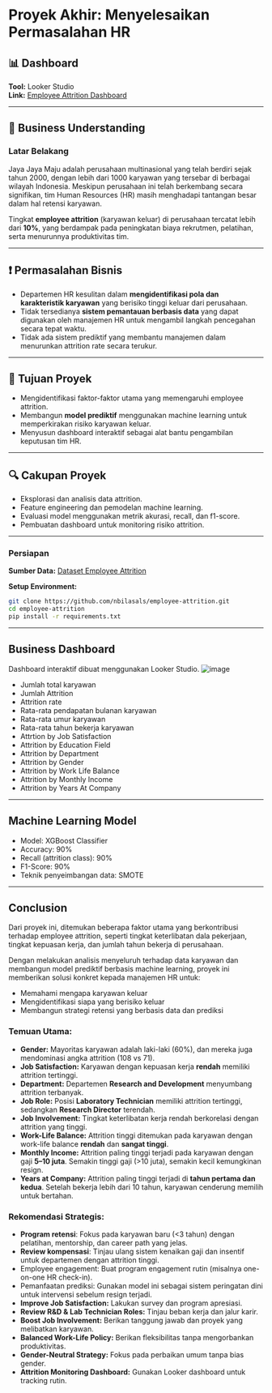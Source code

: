 # Proyek Akhir: Menyelesaikan Permasalahan HR

## 📊 Dashboard
**Tool:** Looker Studio  
**Link:** [Employee Attrition Dashboard](https://lookerstudio.google.com/reporting/b8e88212-ef2a-4d1f-ad7b-407e7a2ae68b)

---

## 💼 Business Understanding

### Latar Belakang

Jaya Jaya Maju adalah perusahaan multinasional yang telah berdiri sejak tahun 2000, dengan lebih dari 1000 karyawan yang tersebar di berbagai wilayah Indonesia. Meskipun perusahaan ini telah berkembang secara signifikan, tim Human Resources (HR) masih menghadapi tantangan besar dalam hal retensi karyawan.

Tingkat **employee attrition** (karyawan keluar) di perusahaan tercatat lebih dari **10%**, yang berdampak pada peningkatan biaya rekrutmen, pelatihan, serta menurunnya produktivitas tim.

---

## ❗ Permasalahan Bisnis

- Departemen HR kesulitan dalam **mengidentifikasi pola dan karakteristik karyawan** yang berisiko tinggi keluar dari perusahaan.
- Tidak tersedianya **sistem pemantauan berbasis data** yang dapat digunakan oleh manajemen HR untuk mengambil langkah pencegahan secara tepat waktu.
- Tidak ada sistem prediktif yang membantu manajemen dalam menurunkan attrition rate secara terukur.

---

## 🎯 Tujuan Proyek

- Mengidentifikasi faktor-faktor utama yang memengaruhi employee attrition.
- Membangun **model prediktif** menggunakan machine learning untuk memperkirakan risiko karyawan keluar.
- Menyusun dashboard interaktif sebagai alat bantu pengambilan keputusan tim HR.

---

## 🔍 Cakupan Proyek

- Eksplorasi dan analisis data attrition.
- Feature engineering dan pemodelan machine learning.
- Evaluasi model menggunakan metrik akurasi, recall, dan f1-score.
- Pembuatan dashboard untuk monitoring risiko attrition.

---

### Persiapan

**Sumber Data:** [Dataset Employee Attrition](https://github.com/dicodingacademy/dicoding_dataset/tree/main/employee)

**Setup Environment:**

```bash
git clone https://github.com/nbilasals/employee-attrition.git
cd employee-attrition
pip install -r requirements.txt
```
---

## Business Dashboard

Dashboard interaktif dibuat menggunakan Looker Studio. 
![image](https://github.com/user-attachments/assets/6a12cde4-5ba9-43d6-87b7-446e2c104fc4)


- Jumlah total karyawan
- Jumlah Attrition
- Attrition rate
- Rata-rata pendapatan bulanan karyawan
- Rata-rata umur karyawan
- Rata-rata tahun bekerja karyawan
- Attrtion by Job Satisfaction
- Attrition by Education Field
- Attrition by Department
- Attrition by Gender
- Attrition by Work Life Balance
- Attrition by Monthly Income
- Attrition by Years At Company


---

## Machine Learning Model
- Model: XGBoost Classifier
- Accuracy: 90%
- Recall (attrition class): 90%
- F1-Score: 90%
- Teknik penyeimbangan data: SMOTE

---  

## Conclusion

Dari proyek ini, ditemukan beberapa faktor utama yang berkontribusi terhadap employee attrition, seperti tingkat keterlibatan dala pekerjaan, tingkat kepuasan kerja, dan jumlah tahun bekerja di perusahaan.

Dengan melakukan analisis menyeluruh terhadap data karyawan dan membangun model prediktif berbasis machine learning, proyek ini memberikan solusi konkret kepada manajemen HR untuk:
- Memahami mengapa karyawan keluar
- Mengidentifikasi siapa yang berisiko keluar
- Membangun strategi retensi yang berbasis data dan prediksi

### Temuan Utama:
- **Gender:** Mayoritas karyawan adalah laki-laki (60%), dan mereka juga mendominasi angka attrition (108 vs 71).
- **Job Satisfaction:** Karyawan dengan kepuasan kerja **rendah** memiliki attrition tertinggi.
- **Department:** Departemen **Research and Development** menyumbang attrition terbanyak.
- **Job Role:** Posisi **Laboratory Technician** memiliki attrition tertinggi, sedangkan **Research Director** terendah.
- **Job Involvement:** Tingkat keterlibatan kerja rendah berkorelasi dengan attrition yang tinggi.
- **Work-Life Balance:** Attrition tinggi ditemukan pada karyawan dengan work-life balance **rendah** dan **sangat tinggi**.
- **Monthly Income:** Attrition paling tinggi terjadi pada karyawan dengan gaji **5–10 juta**. Semakin tinggi gaji (>10 juta), semakin kecil kemungkinan resign.
- **Years at Company:** Attrition paling tinggi terjadi di **tahun pertama dan kedua**. Setelah bekerja lebih dari 10 tahun, karyawan cenderung memilih untuk bertahan.


### Rekomendasi Strategis:

- **Program retensi**: Fokus pada karyawan baru (<3 tahun) dengan pelatihan, mentorship, dan career path yang jelas.
- **Review kompensasi**: Tinjau ulang sistem kenaikan gaji dan insentif untuk departemen dengan attrition tinggi.
- Employee engagement: Buat program engagement rutin (misalnya one-on-one HR check-in).
- Pemanfaatan prediksi: Gunakan model ini sebagai sistem peringatan dini untuk intervensi sebelum resign terjadi.
- **Improve Job Satisfaction:** Lakukan survey dan program apresiasi.
- **Review R&D & Lab Technician Roles:** Tinjau beban kerja dan jalur karir.
- **Boost Job Involvement:** Berikan tanggung jawab dan proyek yang melibatkan karyawan.
- **Balanced Work-Life Policy:** Berikan fleksibilitas tanpa mengorbankan produktivitas.
- **Gender-Neutral Strategy:** Fokus pada perbaikan umum tanpa bias gender.
- **Attrition Monitoring Dashboard:** Gunakan Looker dashboard untuk tracking rutin.


